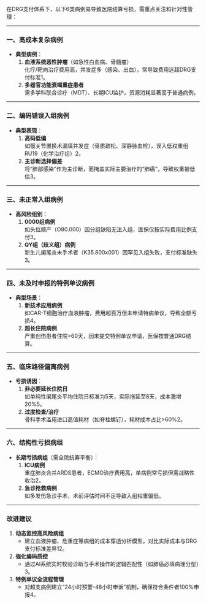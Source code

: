 在DRG支付体系下，以下6类病例易导致医院结算亏损，需重点关注和针对性管理：

---

### **一、高成本复杂病例**

- **典型病例**：
  1. **血液系统恶性肿瘤**（如急性白血病、骨髓瘤）  
     化疗/靶向治疗费用高，并发症多（感染、出血），常导致费用远超DRG支付标准1。
  2. **多器官功能衰竭重症患者**  
     需多学科联合诊疗（MDT）、长期ICU监护，资源消耗显著高于普通病例。

---

### **二、编码错误入组病例**

- **典型表现**：
  1. **高码低编**  
     如髋关节置换术漏填并发症（骨质疏松、深静脉血栓），误入低权重组RU19（化学治疗组）2。
  2. **主诊断选择偏差**  
     将“肺部感染”作为主诊断，而掩盖实际主要治疗的“肺癌”，导致权重被低估3。

---

### **三、未正常入组病例**

- **高风险组别**：
  1. **0000组病例**  
     如头位顺产（O80.000）因分组缺陷无法入组，医保仅按实际费用比例支付3。
  2. **QY组（歧义组）病例**  
     新生儿阑尾炎未手术者（K35.800x001）因罕见入组失败，支付标准缺失3。

---

### **四、未及时申报的特例单议病例**

- **典型场景**：
  1. **新技术应用病例**  
     如CAR-T细胞治疗血液肿瘤，费用超百万但未申请特病单议，导致全额亏损4。
  2. **超长住院病例**  
     严重创伤患者住院>60天，因未提交特例单议申请，医保按普通DRG结算。

---

### **五、临床路径偏离病例**

- **亏损诱因**：
  1. **非必要延长住院日**  
     如单纯性阑尾炎平均住院日标准为5天，实际拖延至8天，成本激增20%5。
  2. **过度检查/治疗**  
     骨科手术滥用进口高值耗材（如脊柱螺钉），耗材成本占比>60%2。

---

### **六、结构性亏损病组**

- **长期亏损病组**（需全院统筹平衡）：
  1. **ICU病例**  
     重症肺炎合并ARDS患者，ECMO治疗费用高，单病例常亏损但需战略性收治2。
  2. **急诊抢救病例**  
     如多发伤急诊手术，术前评估时间不足导致入组权重偏低。

---

### **改进建议**

1. **动态监控高风险病组**
   - 建立血液肿瘤、危重症等病组的成本穿透分析模型，对比实际成本与DRG支付标准差异12。
2. **强化编码质控**
   - 通过AI系统实时校验诊断与手术操作的逻辑匹配性（如肺癌必填病理分型）3。
3. **特例单议全流程管理**
   - 对超支病例建立“24小时预警-48小时申诉”机制，确保符合条件者100%申报4。

